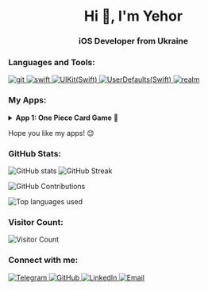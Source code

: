<h1 align="center">Hi 👋, I'm Yehor</h1>
<h3 align="center">iOS Developer from Ukraine</h3>

<h3 align="left">Languages and Tools:</h3>
<p align="left">
  <a href="https://git-scm.com/" target="_blank" rel="noreferrer">
        <img src="https://img.shields.io/badge/git-red?style=for-the-badge&logo=git&logoColor=white" alt="git"/>
    </a>
  <a href="https://developer.apple.com/swift/" target="_blank" rel="noreferrer">
        <img src="https://img.shields.io/badge/swift-orange?style=for-the-badge&logo=swift&logoColor=white" alt="swift"/>
    </a>
    <a href="https://developer.apple.com/documentation/uikit" target="_blank" rel="noreferrer">
        <img src="https://img.shields.io/badge/UIKit-orange?style=for-the-badge&logo=swift&logoColor=white" alt="UIKit(Swift)">
    </a>
    <a href="https://developer.apple.com/documentation/foundation/userdefaults" target="_blank" rel="noreferrer">
        <img src="https://img.shields.io/badge/UserDefaults-orange?style=for-the-badge&logo=swift&logoColor=white" alt="UserDefaults(Swift)">
    </a>
    <a href="https://realm.io/" target="_blank" rel="noreferrer">
        <img src="https://img.shields.io/badge/realm-black?style=for-the-badge&logo=realm&logoColor=white" alt="realm"/>
    </a>
</p>
    <h3 align="left">My Apps:</h3>
<details>
<summary><strong>App 1: One Piece Card Game</strong> 📱</summary>
  <p>This is match game in the One Piece universe. Written in swift language using: UIKit, Realm, UserDefaults, AVFoundation. Find out more details about this app and see the code <a href="https://github.com/Lakrur/OnePieceCardGame">here.</a> </p>
</details>

<p align="left">Hope you like my apps! 😊</p>
</p>
<h3 align="left">GitHub Stats:</h3>
<p align="left">
  <img src="https://github-readme-stats.vercel.app/api?username=Lakrur&show_icons=true&theme=tokyonight" alt="GitHub stats" style="display: inline-block;">
  <img src="https://github-readme-streak-stats.herokuapp.com/?user=Lakrur&theme=tokyonight" alt="GitHub Streak" style="display: inline-block;">
</p>
<p align="left">
    <img src="https://github-profile-trophy.vercel.app/?username=Lakrur&theme=onedark" alt="GitHub Contributions">
</p>
<p align="left">
    <img src="https://github-readme-stats.vercel.app/api/top-langs/?username=Lakrur&theme=tokyonight&layout=compact" alt="Top languages used">
</p>
<h3 align="left">Visitor Count:</h3>
<p align="left">
  <img src="https://profile-counter.glitch.me/Lakrur/count.svg" alt="Visitor Count">
</p>

<h3 align="left">Connect with me:</h3>
<p align="left">
   <a href="https://t.me/lakrur" target="_blank" rel="noreferrer">
        <img alt="Telegram" src="https://img.shields.io/badge/Telegram-lakrur-blue?style=flat-square&logo=telegram&logoColor=white">
    </a>
    <a href="https://github.com/Lakrur" target="_blank" rel="noreferrer">
        <img alt="GitHub" src="https://img.shields.io/badge/GitHub-Lakrur-blue?style=flat-square&logo=github&logoColor=white">
    </a>
    <a href="https://www.linkedin.com/in/yehor-krupiei-0a7965267/" target="_blank" rel="noreferrer">
        <img alt="LinkedIn" src="https://img.shields.io/badge/LinkedIn-Yehor%20Krupiei-blue?style=flat-square&logo=linkedin&logoColor=white">
    </a>
    <a href="mailto:yehorkrupiei@gmail.com">
        <img alt="Email" src="https://img.shields.io/badge/Email-yehorkrupiei@gmail.com-red?style=flat-square&logo=gmail&logoColor=white">
    </a>
</p>

